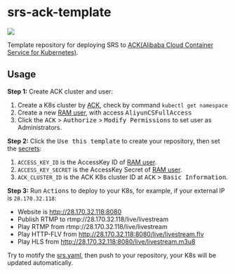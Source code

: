 # srs-ack-template

[![](https://github.com/ossrs/srs-ack-template/actions/workflows/alibabacloud.yml/badge.svg)](https://github.com/ossrs/srs-ack-template/actions/workflows/alibabacloud.yml)

Template repository for deploying SRS to [ACK(Alibaba Cloud Container Service for Kubernetes)](https://www.alibabacloud.com/product/kubernetes).

## Usage

**Step 1:** Create ACK cluster and user:

1. Create a K8s cluster by [ACK](https://cs.console.aliyun.com), check by command `kubectl get namespace`
1. Create a new [RAM user](https://ram.console.aliyun.com/users), with access <kbd>AliyunCSFullAccess</kbd>
1. Click the <kbd>ACK</kbd> > <kbd>Authorize</kbd> > <kbd>Modify Permissions</kbd> to set user as Administrators.

**Step 2:** Click the <kbd>Use this template</kbd> to create your repository, then set the [secrets](https://github.com/ossrs/srs-ack-template/settings/secrets/actions):

1. `ACCESS_KEY_ID` is the AccessKey ID of [RAM user](https://ram.console.aliyun.com/users).
1. `ACCESS_KEY_SECRET` is the AccessKey Secret of [RAM user](https://ram.console.aliyun.com/users).
1. `ACK_CLUSTER_ID` is the ACK K8s cluster ID at <kbd>ACK</kbd> > <kbd>Basic Information</kbd>.

**Step 3:** Run <kbd>Actions</kbd> to deploy to your K8s, for example, if your external IP is `28.170.32.118`:

* Website is http://28.170.32.118:8080
* Publish RTMP to rtmp://28.170.32.118/live/livestream
* Play RTMP from rtmp://28.170.32.118/live/livestream
* Play HTTP-FLV from http://28.170.32.118:8080/live/livestream.flv
* Play HLS from http://28.170.32.118:8080/live/livestream.m3u8

Try to motify the [srs.yaml](srs.yaml), then push to your repository, your K8s will be updated automatically.

